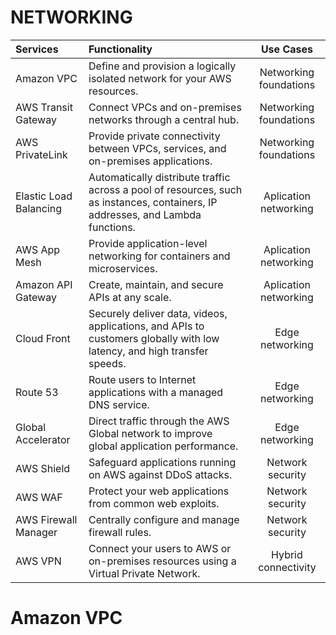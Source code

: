 # NETWORKING

| Services                     | Functionality                                                              | Use Cases
| :---                         | :----                                                                      | :-----:
| Amazon VPC                   | Define and provision a logically isolated network for your AWS resources.  | Networking foundations             
| AWS Transit Gateway          | Connect VPCs and on-premises networks through a central hub.               | Networking foundations
| AWS PrivateLink              | Provide private connectivity between VPCs, services, and on-premises applications. | Networking foundations 
| Elastic Load Balancing       | Automatically distribute traffic across a pool of resources, such as instances, containers, IP addresses, and Lambda functions.|Aplication networking     
| AWS App Mesh                 | Provide application-level networking for containers and microservices.       |  Aplication networking     
| Amazon API Gateway           | Create, maintain, and secure APIs at any scale.                              |  Aplication networking        
| Cloud Front                  | Securely deliver data, videos, applications, and APIs to customers globally with low latency, and high transfer speeds.  |  Edge networking 
| Route 53                     | Route users to Internet applications with a managed DNS service.  | Edge networking 
| Global Accelerator           | Direct traffic through the AWS Global network to improve global application performance.  | Edge networking 
| AWS Shield                   | Safeguard applications running on AWS against DDoS attacks.  | Network security
| AWS WAF                      | Protect your web applications from common web exploits.  | Network security
| AWS Firewall Manager         | Centrally configure and manage firewall rules.  | Network security
| AWS VPN                      | Connect your users to AWS or on-premises resources using a Virtual Private Network.  | Hybrid connectivity


# Amazon VPC